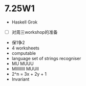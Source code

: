 # 7.25W1

- Haskell Grok
- [ ] 对周三workshop的准备
- 保1争2
- 4 worksheets
- computable
- language set of strings recogniser
- MU MUUU
- MIIIIIIII MUUII
- 2^n = 3x + 2y + 1
- Invariant

